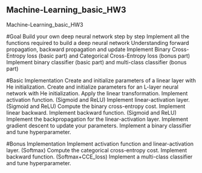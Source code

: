 ## Machine-Learning_basic_HW3
Machine-Learning_basic_HW3

#Goal
Build your own deep neural network step by step
Implement all the functions required to build a deep neural network
Understanding forward propagation, backward propagation and update
Implement Binary Cross-Entropy loss (basic part) and Categorical Cross-Entropy loss (bonus part)
Implement binary classifier (basic part) and multi-class classifier (bonus part)

#Basic Implementation
Create and initialize parameters of a linear layer with He initialization. 
Create and initialize parameters for an L-layer neural network with He initialization. 
Apply the linear transformation. 
Implement activation function.  (Sigmoid and ReLU)
Implement linear-activation layer.  (Sigmoid and ReLU)
Compute the binary cross-entropy cost. 
Implement linear backward. 
Implement backward function.  (Sigmoid and ReLU)
Implement the backpropagation for the linear-activation layer. 
Implement gradient descent to update your parameters. 
Implement a binary classifier and tune hyperparameter. 

#Bonus Implementation 
Implement activation function and linear-activation layer. (Softmax)
Compute the categorical cross-entropy cost. 
Implement backward function. (Softmax+CCE_loss)
Implement a multi-class classifier and tune hyperparameter. 
